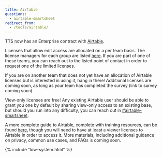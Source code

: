 ```yaml
---
title: Airtable
questions:
  - airtable-smartsheet
redirect_from:
  - /tools/airtable/
---
```


TTS now has an Enterprise contract with [Airtable](https://airtable.com/). 

Licenses that allow edit access are allocated on a per team basis. The license managers for each group are listed [here](https://docs.google.com/spreadsheets/d/1lbf8mkD4eJuKlRg5Uw2r1FHx3YCAiZp7P9qcoEG6rnk/edit#gid=0). If you are part of one of these teams, you can reach out to the listed point of contact in order to request one of the limited licenses.

If you are on another team that does not yet have an allocation of Airtable licenses but is interested in using it, hang in there! Additional licenses are coming soon, as long as your team has completed the survey (link to survey coming soon).

View-only licenses are free! Any existing Airtable user should be able to grant you one by default by sharing view-only access to an existing base, but should you run into any difficulty, you can reach out in [#airtable-smartsheet](https://app.slack.com/client/T025AQGAN/C6YNTUPS9).

A more complete guide to Airtable, complete with training resources, can be found [here](https://airtable.com/appQbn3D4GMM8SD0O/pagjMkXUv7fCeTWIZ), though you will need to have at least a viewer licenses to Airtable in order to access it. More materials, including additional guidance on privacy, common use cases, and FAQs is coming soon.

{% include "low-system.html" %}
